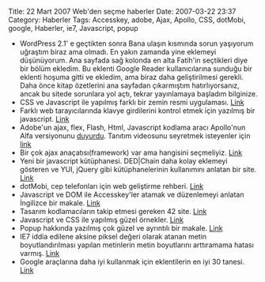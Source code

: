 Title: 22 Mart 2007 Web&#039;den seçme haberler
Date: 2007-03-22 23:37
Category: Haberler
Tags: Accesskey, adobe, Ajax, Apollo, CSS, dotMobi, google, Haberler, ie7, Javascript, popup

-   WordPress 2.1' e geçtikten sonra Bana ulaşın kısmında sorun
    yaşıyorum uğraştım biraz ama olmadı. En yakın zamanda yine eklemeyi
    düşünüyorum. Ana sayfada sağ kolonda en alta Fatih'in seçtikleri
    diye bir bölüm ekledim. Bu eklenti Google Reader kullanıcılarına
    sunduğu bir eklenti hoşuma gitti ve ekledim, ama biraz daha
    geliştirilmesi gerekli. Daha önce kitap özetlerini ana sayfadan
    çıkarmıştım hatırlıyorsanız, ancak bu sitede sorunlara yol açtı,
    tekrar yayınlamaya başladım bilginize.
-   CSS ve Javascript ile yapılmış farklı bir zemin resmi uygulaması.
    [Link][]
-   Farklı web tarayıcılarında klavye girdilerini kontrol etmek için
    yazılmış bir javascript. [Link][1]
-   Adobe'un ajax, flex, Flash, Html, Javascript kodlama aracı
    Apollo'nun Alfa versiyonunu [duyurdu][]. Tanıtım videosunu seyretmek
    isteyenler için [link][]
-   Bir çok ajax anaçatısı(framework) var ama hangisini seçmeliyiz.
    [Link][2]
-   Yeni bir javascript kütüphanesi. DED|Chain daha kolay eklemeyi
    gösteren ve YUI, jQuery gibi kütüphanelerinin kullanımını anlatan
    bir site. [Link][3]
-   dotMobi, cep telefonları için web geliştirme rehberi. [Link][4]
-   Javascript ve DOM ile Accesskey'ler atamak ve düzenlemeyi anlatan
    İngilizce bir makale. [Link][5]
-   Tasarım kodlamacıların takip etmesi gereken 42 site. [Link][6]
-   Javascript ve CSS ile yapılmış güzel örnekler. [Link][7]
-   Popup hakkında yazılmış çok güzel ve ayrıntılı bir makale. [Link][8]
-   IE7 iddia edilene aksine piksel değeri olarak atanan metin
    boyutlandırılması yapılan metinlerin metin boyutlarını arttıramama
    hatası varmış. [Link][9]
-   Google araçlarına daha iyi kullanmak için eklentilerin en iyi 30
    tanesi. [Link][10]

</p>

  [Link]: http://inner.geek.nz/javascript/parallax/ "Link"
  [1]: http://santrajan.blogspot.com/2007/03/cross-browser-keyboard-handler.html
    "Link"
  [duyurdu]: http://labs.adobe.com/technologies/apollo/ "duyurdu"
  [link]: http://www.adobe.com/devnet/videos/apollo_demo07/index.html
    "link"
  [2]: http://ajaxian.com/archives/choosing-an-ajax-framework "Link"
  [3]: http://dedchain.dustindiaz.com/ "Link"
  [4]: http://www.blueflavor.com/blog/mobile/dotmobi_mobile_web_developers_guide.php
    "Link"
  [5]: http://www.thinkvitamin.com/features/javascript/setting-and-retrieving-accesskeys-with-javascript-and-dom
    "Link"
  [6]: http://www.smashingmagazine.com/2007/03/19/40-designtech-magazines-to-read/
    "Link"
  [7]: http://www.roscripts.com/CSS_creme_of_the_month-123.html "Link"
  [8]: http://accessify.com/features/tutorials/the-perfect-popup/ "Link"
  [9]: http://www.456bereastreet.com/archive/200703/ie_7_does_not_resize_text_sized_in_pixels/
    "Link"
  [10]: http://www.makeuseof.com/tag/gmail-craze-30-tools-to-make-your-gmail-better/
    "Link"
